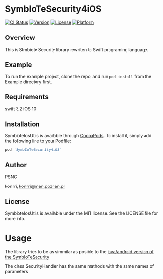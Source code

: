 # SymbIoTeSecurity4iOS




[![CI Status](https://img.shields.io/travis/konrri/SymbioteIosUtils.svg?style=flat)](https://travis-ci.org/konrri/SymbioteIosUtils)
[![Version](https://img.shields.io/cocoapods/v/SymbioteIosUtils.svg?style=flat)](https://cocoapods.org/pods/SymbioteIosUtils)
[![License](https://img.shields.io/cocoapods/l/SymbioteIosUtils.svg?style=flat)](https://cocoapods.org/pods/SymbioteIosUtils)
[![Platform](https://img.shields.io/cocoapods/p/SymbioteIosUtils.svg?style=flat)](https://cocoapods.org/pods/SymbioteIosUtils)

## Overview

This is Stmbiote Security library rewriten to Swift programing language.


## Example

To run the example project, clone the repo, and run `pod install` from the Example directory first.


## Requirements

swift 3.2
iOS 10

## Installation

SymbioteIosUtils is available through [CocoaPods](https://cocoapods.org). To install
it, simply add the following line to your Podfile:

```ruby
pod 'SymbIoTeSecurity4iOS'
```

## Author

PSNC 

 konrri, konrri@man.poznan.pl

## License

SymbioteIosUtils is available under the MIT license. See the LICENSE file for more info.


# Usage

The library tries to be as simmilar as posible to the [java/android version of the SymbIoTeSecurity](https://github.com/symbiote-h2020/SymbIoTeSecurity)

The class SecurityHandler has the same mathods with the same names of parameters


